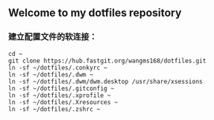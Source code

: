## Welcome to my dotfiles repository

### 建立配置文件的软连接：

```
cd ~
git clone https://hub.fastgit.org/wangms168/dotfiles.git
ln -sf ~/dotfiles/.conkyrc ~
ln -sf ~/dotfiles/.dwm ~
ln -sf ~/dotfiles/.dwm/dwm.desktop /usr/share/xsessions
ln -sf ~/dotfiles/.gitconfig ~
ln -sf ~/dotfiles/.xprofile ~
ln -sf ~/dotfiles/.Xresources ~
ln -sf ~/dotfiles/.zshrc ~

```

